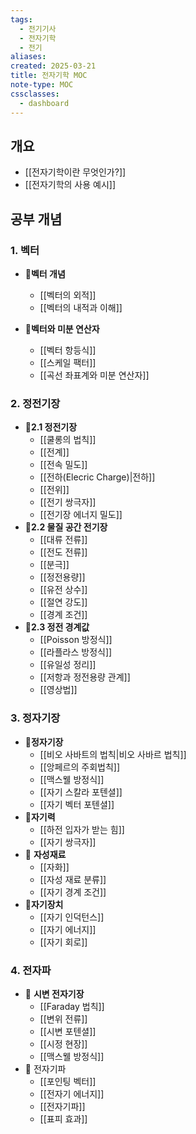 ```yaml
---
tags:
  - 전기기사
  - 전자기학
  - 전기
aliases: 
created: 2025-03-21
title: 전자기학 MOC
note-type: MOC
cssclasses:
  - dashboard
---
```


## 개요
- [[전자기학이란 무엇인가?]]
- [[전자기학의 사용 예시]]

## 공부 개념

### 1. 벡터
- 📖**벡터 개념**
	- [[벡터의 외적]]
	- [[벡터의 내적과 이해]]

- 📖**벡터와 미분 연산자**
	- [[벡터 항등식]]
	- [[스케일 팩터]]
	- [[곡선 좌표계와 미분 연산자]]
### 2. 정전기장
- 📖**2.1 정전기장**
	- [[쿨롱의 법칙]]
	- [[전계]]
	- [[전속 밀도]]
	- [[전하(Elecric Charge)|전하]]
	- [[전위]]
	- [[전기 쌍극자]]
	- [[전기장 에너지 밀도]]
- 📖**2.2 물질 공간 전기장**
	- [[대류 전류]]
	- [[전도 전류]]
	- [[분극]]
	- [[정전용량]]
	- [[유전 상수]]
	- [[절연 강도]]
	- [[경계 조건]]
- 📖**2.3 정전 경계값**
	- [[Poisson 방정식]]
	- [[라플라스 방정식]]
	- [[유일성 정리]]
	- [[저항과 정전용량 관계]]
	- [[영상법]]
### 3. 정자기장
- 📖**정자기장**
	- [[비오 사바트의 법칙|비오 사바르 법칙]]
	- [[앙페르의 주회법칙]]
	- [[맥스웰 방정식]]
	- [[자기 스칼라 포텐셜]]
	- [[자기 벡터 포텐셜]]
- 📖**자기력**
	- [[하전 입자가 받는 힘]]
	- [[자기 쌍극자]]
- 📖  **자성재료**
	-  [[자화]]
	- [[자성 재료 분류]]
	- [[자기 경계 조건]]
- 📖**자기장치**
	- [[자기 인덕턴스]]
	- [[자기 에너지]]
	- [[자기 회로]]
### 4. 전자파
- 📖 **시변 전자기장**
	- [[Faraday 법칙]]
	- [[변위 전류]]
	- [[시변 포텐셜]]
	- [[시정 현장]]
	- [[맥스웰 방정식]]
- 📖 전자기파
	- [[포인팅 벡터]]
	- [[전자기 에너지]]
	- [[전자기파]]
	- [[표피 효과]]